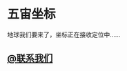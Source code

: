 <script>var _hmt = _hmt || [];(function() {var hm = document.createElement("script");hm.src = "https://hm.baidu.com/hm.js?7331184a3c570641dee9ef87b68c54be";var s = document.getElementsByTagName("script")[0]; s.parentNode.insertBefore(hm, s);})();</script>
# 五宙坐标
地球我们要来了，坐标正在接收定位中……
## <a href="http://mail.qq.com/cgi-bin/qm_share?t=qm_mailme&email=bxcWFS8YGhUHABpBFxYV" target="_blank">@联系我们</a>

